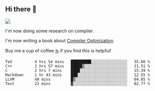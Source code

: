 


<!--
**liusy58/liusy58** is a ✨ _special_ ✨ repository because its `README.md` (this file) appears on your GitHub profile.

Here are some ideas to get you started:

- 🔭 I’m currently working on ...
- 🌱 I’m currently learning ...
- 👯 I’m looking to collaborate on ...
- 🤔 I’m looking for help with ...
- 💬 Ask me about ...
- 📫 How to reach me: ...
- 😄 Pronouns: ...
- ⚡ Fun fact: ...
-->
<!--
![](https://komarev.com/ghpvc/?username=liusy58&color=brightgreen&label=PROFILE+VIEWS)




- 🔭 I’m currently working on my .
- 📫 How to reach me:plz contact me by [email](liusy58@,ail2.sysu.edu.cn) or WeChat(LIUSIYU_58)
- 🏫 I'm an undergraduate in Sun-Yat-sen University majoring in the computer science. Expected to graduate in Spring 2021.
- 👯 I'm now interested in System such as OS, Compiler and Database. 
- 🤔 I’m looking for help with Database System.
-->

## Hi there 👋
![](https://komarev.com/ghpvc/?username=liusy58&color=brightgreen&label=PROFILE+VIEWS)



I'm now doing some research on compiler.

I'm now writing a book about [Compiler Optimization](https://github.com/liusy58/CompilerNotes) 

Buy me a cup of coffee [☕️](https://user-images.githubusercontent.com/45984215/202376581-4837a283-4812-4063-82bc-cc9c3101d3a5.jpg) if you find this is helpful!


 <!--START_SECTION:waka-->

```text
TeX          4 hrs 54 mins   █████████░░░░░░░░░░░░░░░░   35.66 %
C++          2 hrs 57 mins   █████▒░░░░░░░░░░░░░░░░░░░   21.51 %
C            2 hrs 7 mins    ████░░░░░░░░░░░░░░░░░░░░░   15.39 %
Markdown     1 hr 43 mins    ███░░░░░░░░░░░░░░░░░░░░░░   12.55 %
LLVM         40 mins         █▒░░░░░░░░░░░░░░░░░░░░░░░   04.85 %
Text         22 mins         ▓░░░░░░░░░░░░░░░░░░░░░░░░   02.77 %
```

<!--END_SECTION:waka-->
